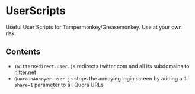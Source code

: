 # UserScripts
Useful User Scripts for Tampermonkey/Greasemonkey. Use at your own risk.

## Contents  
* `TwitterRedirect.user.js` redirects twitter.com and all its subdomains to [nitter.net](https://nitter.net)
* `QuoraUnAnnoyer.user.js` stops the annoying login screen by adding a `?share=1` parameter to all Quora URLs 
